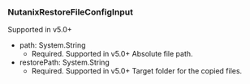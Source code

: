 ### NutanixRestoreFileConfigInput
Supported in v5.0+

- path: System.String
  - Required. Supported in v5.0+
Absolute file path.
- restorePath: System.String
  - Required. Supported in v5.0+
Target folder for the copied files.
